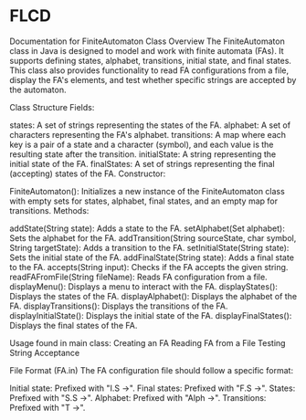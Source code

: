 # FLCD
Documentation for FiniteAutomaton Class
Overview
The FiniteAutomaton class in Java is designed to model and work with finite automata (FAs). It supports defining states, alphabet, transitions, initial state, and final states. This class also provides functionality to read FA configurations from a file, display the FA's elements, and test whether specific strings are accepted by the automaton.

Class Structure
Fields:

states: A set of strings representing the states of the FA.
alphabet: A set of characters representing the FA's alphabet.
transitions: A map where each key is a pair of a state and a character (symbol), and each value is the resulting state after the transition.
initialState: A string representing the initial state of the FA.
finalStates: A set of strings representing the final (accepting) states of the FA.
Constructor:

FiniteAutomaton(): Initializes a new instance of the FiniteAutomaton class with empty sets for states, alphabet, final states, and an empty map for transitions.
Methods:

addState(String state): Adds a state to the FA.
setAlphabet(Set<Character> alphabet): Sets the alphabet for the FA.
addTransition(String sourceState, char symbol, String targetState): Adds a transition to the FA.
setInitialState(String state): Sets the initial state of the FA.
addFinalState(String state): Adds a final state to the FA.
accepts(String input): Checks if the FA accepts the given string.
readFAFromFile(String fileName): Reads FA configuration from a file.
displayMenu(): Displays a menu to interact with the FA.
displayStates(): Displays the states of the FA.
displayAlphabet(): Displays the alphabet of the FA.
displayTransitions(): Displays the transitions of the FA.
displayInitialState(): Displays the initial state of the FA.
displayFinalStates(): Displays the final states of the FA.

Usage found in main class:
Creating an FA
Reading FA from a File
Testing String Acceptance

File Format (FA.in)
The FA configuration file should follow a specific format:

Initial state: Prefixed with "I.S ->".
Final states: Prefixed with "F.S ->".
States: Prefixed with "S.S ->".
Alphabet: Prefixed with "Alph ->".
Transitions: Prefixed with "T ->".

